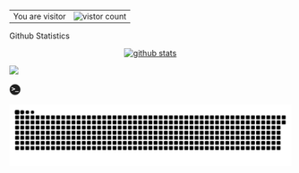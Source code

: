 <table>
  <tr>
    <td>You are visitor</td>
    <td><img src="https://profile-counter.glitch.me/zacky93/count.svg" alt="vistor count" height="30" /></td>
  </tr>
</table>

Github Statistics
[<p align="center">![github stats](https://github-readme-stats.vercel.app/api?username=zacky93&show_icons=true&include_all_commits=false&bg_color=90,FFCC00,BC3800&title_color=fff&text_color=fff&icon_color=fff&border_color=FFC800&&border_radius=20&count_private=true)</p>](https://github.com/zacky93)

<img src="https://activity-graph.herokuapp.com/graph?username=zacky93&theme=cobalt&&border_radius=20">

<code><img height="20" src="https://raw.githubusercontent.com/github/explore/80688e429a7d4ef2fca1e82350fe8e3517d3494d/topics/terminal/terminal.png"></code>

![snake gif](https://github.com/iamLiquidX/iamLiquidX/raw/output/github-contribution-grid-snake.svg)
